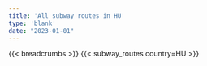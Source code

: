 ```yaml
---
title: 'All subway routes in HU'
type: 'blank'
date: "2023-01-01"
---
```


{{< breadcrumbs >}}
{{< subway_routes country=HU >}}

